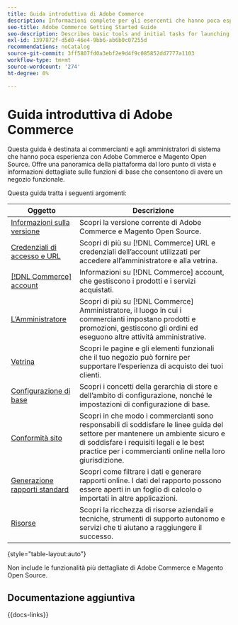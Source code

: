 ```yaml
---
title: Guida introduttiva di Adobe Commerce
description: Informazioni complete per gli esercenti che hanno poca esperienza con Adobe Commerce e Magento Open Source.
seo-title: Adobe Commerce Getting Started Guide
seo-description: Describes basic tools and initial tasks for launching an Adobe Commerce or Magento Open Source store.
exl-id: 1397872f-d5d0-46e4-9bb6-ab6b0c07255d
recommendations: noCatalog
source-git-commit: 3ff5807fd0a3ebf2e9d4f9c085852dd7777a1103
workflow-type: tm+mt
source-wordcount: '274'
ht-degree: 0%

---
```


# Guida introduttiva di Adobe Commerce

Questa guida è destinata ai commercianti e agli amministratori di sistema che hanno poca esperienza con Adobe Commerce e Magento Open Source. Offre una panoramica della piattaforma dal loro punto di vista e informazioni dettagliate sulle funzioni di base che consentono di avere un negozio funzionale.

Questa guida tratta i seguenti argomenti:

| Oggetto | Descrizione |
| ------- | ----------- |
| [Informazioni sulla versione](about-this-release.md) | Scopri la versione corrente di Adobe Commerce e Magento Open Source. |
| [Credenziali di accesso e URL](login-urls.md) | Scopri di più su [!DNL Commerce] URL e credenziali dell’account utilizzati per accedere all’amministratore e alla vetrina. |
| [[!DNL Commerce] account](commerce-account-create.md) | Informazioni su [!DNL Commerce] account, che gestiscono i prodotti e i servizi acquistati. |
| [L’Amministratore](admin.md) | Scopri di più su [!DNL Commerce] Amministratore, il luogo in cui i commercianti impostano prodotti e promozioni, gestiscono gli ordini ed eseguono altre attività amministrative. |
| [Vetrina](storefront.md) | Scopri le pagine e gli elementi funzionali che il tuo negozio può fornire per supportare l’esperienza di acquisto dei tuoi clienti. |
| [Configurazione di base](websites-stores-views.md) | Scopri i concetti della gerarchia di store e dell’ambito di configurazione, nonché le impostazioni di configurazione di base. |
| [Conformità sito](privacy-policy.md) | Scopri in che modo i commercianti sono responsabili di soddisfare le linee guida del settore per mantenere un ambiente sicuro e di soddisfare i requisiti legali e le best practice per i commercianti online nella loro giurisdizione. |
| [Generazione rapporti standard](reports-menu.md) | Scopri come filtrare i dati e generare rapporti online. I dati del rapporto possono essere aperti in un foglio di calcolo o importati in altre applicazioni. |
| [Risorse](resources.md) | Scopri la ricchezza di risorse aziendali e tecniche, strumenti di supporto autonomo e servizi che ti aiutano a raggiungere il successo. |

{style="table-layout:auto"}

Non include le funzionalità più dettagliate di Adobe Commerce e Magento Open Source.

## Documentazione aggiuntiva

{{docs-links}}
